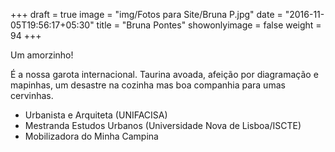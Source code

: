 +++
draft = true
image = "img/Fotos para Site/Bruna P.jpg"
date = "2016-11-05T19:56:17+05:30"
title = "Bruna Pontes"
showonlyimage = false
weight = 94
+++

Um amorzinho!
<!--more-->

É a nossa garota internacional.
Taurina avoada, afeição por diagramação e mapinhas, um desastre na cozinha mas boa companhia para umas cervinhas.

* Urbanista e Arquiteta (UNIFACISA)
* Mestranda Estudos Urbanos (Universidade Nova de Lisboa/ISCTE)
* Mobilizadora do Minha Campina
